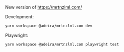 New version of https://mrtnzlml.com/

Development:

```bash
yarn workspace @adeira/mrtnzlml.com dev
```

Playwright:

```bash
yarn workspace @adeira/mrtnzlml.com playwright test
```
